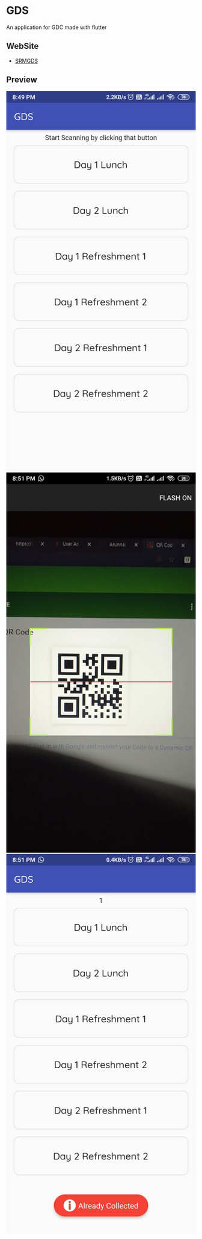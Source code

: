 # GDS

An application for GDC
made with flutter

## WebSite

- [SRMGDS](https://srmrgds.in/)

## Preview

![UI](01_ui.jpeg) 
![Scanning](03_scanning.jpeg)
![Result](02_result.jpeg)
